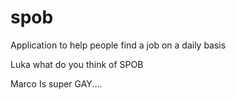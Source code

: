 spob
====

Application to help people find a job on a daily basis 

Luka what do you think of SPOB 

Marco Is super GAY.... 
